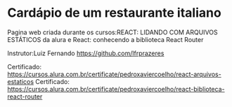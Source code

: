 # Cardápio de um restaurante italiano
Pagina web criada durante os cursos:REACT: LIDANDO COM ARQUIVOS ESTÁTICOS da alura e React: conhecendo a biblioteca React Router

Instrutor:Luiz Fernando https://github.com/lfrprazeres

Certificado: https://cursos.alura.com.br/certificate/pedroxaviercoelho/react-arquivos-estaticos
Certificado: https://cursos.alura.com.br/certificate/pedroxaviercoelho/react-biblioteca-react-router
